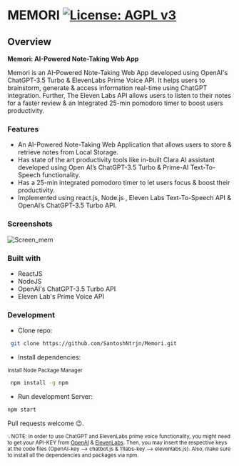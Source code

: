 # MEMORI [![License: AGPL v3](https://img.shields.io/badge/License-AGPL_v3-blue.svg)](https://www.gnu.org/licenses/agpl-3.0)
## Overview
**Memori: AI-Powered Note-Taking Web App**

Memori is an AI-Powered Note-Taking Web App developed using OpenAI's ChatGPT-3.5 Turbo & ElevenLabs Prime Voice API. It helps users to brainstorm, generate & access information real-time using ChatGPT integration. Further, The Eleven Labs API allows users to listen to their notes for a faster review & an Integrated 25-min pomodoro timer to boost users productivity.
### Features
* An AI-Powered Note-Taking Web Application that allows users to store & retrieve notes from Local Storage.
* Has state of the art productivity tools like in-built Clara AI assistant developed using Open AI’s ChatGPT-3.5 Turbo & Prime-AI Text-To-Speech functionality.
* Has a 25-min integrated pomodoro timer to let users focus & boost their productivity.
* Implemented using react.js, Node.js , Eleven Labs Text-To-Speech API & OpenAI’s ChatGPT-3.5 Turbo API.

### Screenshots
![Screen_mem](https://github.com/Santosh-N/AI-Powered-Note-Taking-Web-App/assets/91065493/4ec0ff7a-4e85-49c3-a891-dbc2670eb639)



### Built with
* ReactJS
* NodeJS
* OpenAI's ChatGPT-3.5 Turbo API
* Eleven Lab's Prime Voice API

### Development
* Clone repo:
```bash
 git clone https://github.com/SantoshNtrjn/Memori.git
```
* Install dependencies:
  
<sub>Install Node Package Manager</sub>
```bash
 npm install -g npm
```
* Run development Server:
```bash
npm start
```

Pull requests welcome :wink:.

<sub>:bulb:NOTE: In order to use ChatGPT and ElevenLabs prime voice functionality, you might need to get your API-KEY from [OpenAI](https://platform.openai.com/account/api-keys) & [ElevenLabs](https://docs.elevenlabs.io/authentication/01-xi-api-key). Then, you may insert the respective keys at the code files (OpenAI-key --> chatbot.js & 11labs-key --> elevenlabs.js). Also, make sure to install all the dependencies and packages via npm.</sub>
